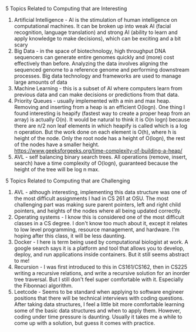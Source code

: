 5 Topics Related to Computing that are Interesting
1. Artificial Intelligence - AI is the stimulation of human intelligence on computational machines. It can be broken up into weak AI (facial recognition, language translation) and strong AI (ability to learn and apply knowledge to make decisions), which can be exciting and a bit scary
2. Big Data - in the space of biotechnology, high throughput DNA sequencers can generate entire genomes quickly and (more) cost effectively than before. Analyzing the data involves aligning the sequenced genome to a reference genome and performing downstream processes. Big data technology and frameworks are used to manage large amounts of data
3. Machine Learning - this is a subset of AI where computers learn from previous data and can make decisions or predictions from that data.
4. Priority Queues - usually implemented with a min and max heap. Removing and inserting from a heap is an efficient O(logn). One thing I found interesting is heapify (fastest way to create a proper heap from an array) is actually O(n). It would be natural to think it is O(n logn) because there are n/2 non leaf elements in which heapify is called which is a log n operation. But the work done on each element is O(h), where h is height of the node. Only the root node has a height of O(logn), the rest of the nodes have a smaller height. https://www.geeksforgeeks.org/time-complexity-of-building-a-heap/
5. AVL - self balancing binary search trees. All operations (remove, insert, search) have a time complexity of O(logn), guaranteed because the height of the tree will be log n max. 

5 Topics Related to Computing that are Challenging
1. AVL - although interesting, implementing this data structure was one of the most difficult assignments I had in CS 261 at OSU. The most challenging part was making sure parent pointers, left and right child pointers, and heights of the nodes where all being updated correctly. 
2. Operating systems - I know this is considered one of the most difficult classes in a CS degree. I don't know too much about it, except it relates to low level programming, resource management, and hardware. I'm hoping after this class, it will be less daunting.
3. Docker - I here is term being used by computational biologist at work. A google search says it is a platform and tool that allows you to develop, deploy, and run applications inside containers. But it still seems abstract to me!
4. Recursion - I was first introduced to this in CS161/CS162, then in CS225 writing a recursive relations, and write a recursive solution for an inorder tree traversal. But I still don't feel super comfortable with it. Especially the Fibonnaci algorithm.
5. Leetcode - Seems to be standard when applying to software engineer positions that there will be technical interviews with coding questions. After taking data structures, I feel a little bit more comfortable learning some of the basic data structures and when to apply them. However, coding under time pressure is daunting. Usually it takes me a while to come up with a solution, but guess it comes with practice.
